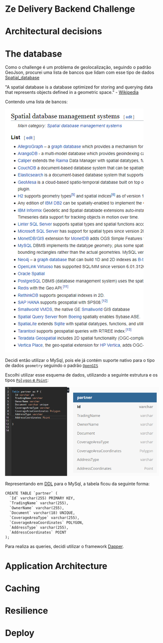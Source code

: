 # Ze Delivery Backend Challenge

# Architectural decisions


# The database
Como o challenge é um problema de geolocalização, seguindo o padrão GeoJson, procurei uma lista de bancos que lidam com esse tipo de dados [Spatial_database](https://en.wikipedia.org/wiki/Spatial_database) 

"A spatial database is a database optimized for storing and querying data that represents objects defined in a geometric space." - [Wikipedia](https://en.wikipedia.org/wiki/Spatial_database)

Contendo uma lista de bancos: 

![Alt text](images/databases.png "Title")

Decidi então utilizar o MySql, pois ele já contém suporte nativo para o tipo de dados `geometry` seguindo o padrão [`OpenGIS`](https://web.archive.org/web/20130430004440/http://dev.mysql.com/doc/refman/5.5/en/gis-introduction.html)

Escolhi utilizar esse esquema de dados, utilizando a seguinte estrutura e os tipos [`Polygon` e `Point`](https://dev.mysql.com/doc/refman/5.7/en/gis-polygon-property-functions.html):

![Alt text](images/emr.png "Title")

Representando em [DDL](scripts/01_CREATE_DATABASE_SCRIPT.sql) para o MySql, a tabela ficou da seguinte forma:
```
CREATE TABLE `partner` (
  `Id` varchar(255) PRIMARY KEY,
  `TradingName` varchar(255),
  `OwnerName` varchar(255),
  `Document` varchar(18) UNIQUE,
  `CoverageAreaType` varchar(255),
  `CoverageAreaCoordinates` POLYGON,
  `AddressType` varchar(255),
  `AddressCoordinates` POINT
);
```

Para realiza as queries, decidi utilizar o framework [Dapper](https://dapper-tutorial.net).


# Application Architecture

# Caching

# Resilience

# Deploy

